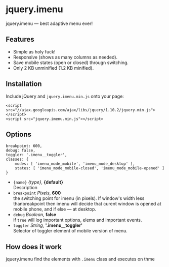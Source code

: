 jquery.imenu
============================================================

jquery.imenu — best adaptive menu ever!

## Features

* Simple as holy fuck!
* Responsive (shows as many columns as needed).
* Save mobile states (open or closed) througn switching.
* Only 2 KB unminified (1.2 KB minified).


## Installation

Include jQuery and `jquery.imenu.min.js` onto your page:

    <script src="//ajax.googleapis.com/ajax/libs/jquery/1.10.2/jquery.min.js"></script>
    <script src="jquery.imenu.min.js"></script>

## Options

    breakpoint: 600,
    debug: false,
    toggler: '.imenu__toggler',
    classes: {
        modes: [ 'imenu_mode_mobile', 'imenu_mode_desktop' ],
        states: [ 'imenu_mode_mobile-closed', 'imenu_mode_mobile-opened' ]
    }

* `{name}` *{type}*, **{default}**  
    Description
* `breakpoint` *Pixels*, **600**  
    the switching point for imenu (in pixels). If window's width 
    less thanbreakpoint then imenu will decide that curent window is
    opened at mobile phone, and if else — at desktop.
* `debug` *Boolean*, **false**  
    if `true` will log important options, elems and important
    events.
* `toggler` *String*, **'.imenu__toggler'**  
    Selector of toggler element of mobile version of menu.



## How does it work

jquery.imenu find the elements with `.imenu` class and executes on thme

